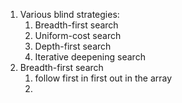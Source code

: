 1. Various blind strategies:
	1. Breadth-first search
	2. Uniform-cost search
	3. Depth-first search
	4. Iterative deepening search
2. Breadth-first search
	1. follow first in first out in the array
	2. 